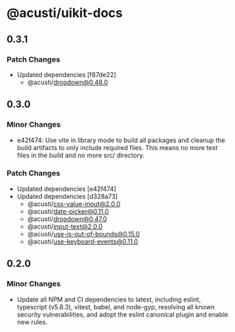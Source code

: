 # @acusti/uikit-docs

## 0.3.1

### Patch Changes

- Updated dependencies [f87de22]
    - @acusti/dropdown@0.48.0

## 0.3.0

### Minor Changes

- e42f474: Use vite in library mode to build all packages and cleanup the
  build artifacts to only include required files. This means no more test
  files in the build and no more src/ directory.

### Patch Changes

- Updated dependencies [e42f474]
- Updated dependencies [d328a73]
    - @acusti/css-value-input@2.0.0
    - @acusti/date-picker@0.11.0
    - @acusti/dropdown@0.47.0
    - @acusti/input-text@2.0.0
    - @acusti/use-is-out-of-bounds@0.15.0
    - @acusti/use-keyboard-events@0.11.0

## 0.2.0

### Minor Changes

- Update all NPM and CI dependencies to latest, including eslint,
  typescript (v5.8.3), vitest, babel, and node-gyp, resolving all known
  security vulnerabilities, and adopt the eslint canonical plugin and
  enable new rules.

